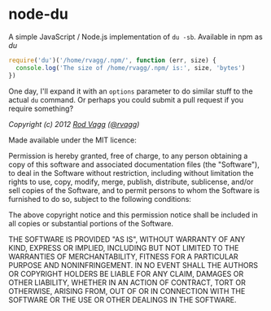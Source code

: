 # node-du
A simple JavaScript / Node.js implementation of `du -sb`. Available in npm as *du*

```js
require('du')('/home/rvagg/.npm/', function (err, size) {
  console.log('The size of /home/rvagg/.npm/ is:', size, 'bytes')
})
```

One day, I'll expand it with an `options` parameter to do similar stuff to the actual `du` command. Or perhaps you could submit a pull request if you require something?


*Copyright (c) 2012 [Rod Vagg](https://github.com/rvagg) ([@rvagg](https://twitter.com/rvagg))*

Made available under the MIT licence:

Permission is hereby granted, free of charge, to any person obtaining a copy
of this software and associated documentation files (the "Software"), to deal
in the Software without restriction, including without limitation the rights
to use, copy, modify, merge, publish, distribute, sublicense, and/or sell
copies of the Software, and to permit persons to whom the Software is furnished
to do so, subject to the following conditions:

The above copyright notice and this permission notice shall be included in all
copies or substantial portions of the Software.

THE SOFTWARE IS PROVIDED "AS IS", WITHOUT WARRANTY OF ANY KIND, EXPRESS OR
IMPLIED, INCLUDING BUT NOT LIMITED TO THE WARRANTIES OF MERCHANTABILITY,
FITNESS FOR A PARTICULAR PURPOSE AND NONINFRINGEMENT. IN NO EVENT SHALL THE
AUTHORS OR COPYRIGHT HOLDERS BE LIABLE FOR ANY CLAIM, DAMAGES OR OTHER
LIABILITY, WHETHER IN AN ACTION OF CONTRACT, TORT OR OTHERWISE, ARISING FROM,
OUT OF OR IN CONNECTION WITH THE SOFTWARE OR THE USE OR OTHER DEALINGS IN THE
SOFTWARE.